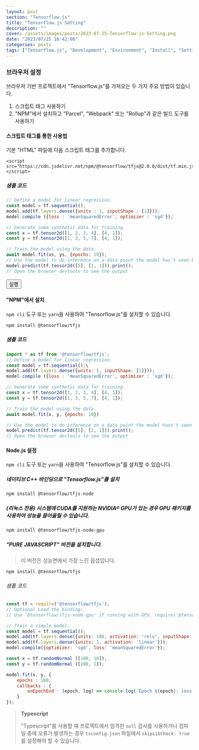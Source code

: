 ```yaml
---
layout: post
section: "Tensorflow.js"
title: "Tensorflow.js Setting"
description: ""
cover: /assets/images/posts/2023-07-25-Tensorflow-js-Setting.png
date: "2023/07/25 10:42:00"
categories: posts
tags: ["Tensorflow.js", "Development", "Environment", "Install", "Setting"]
---
```


### 브라우저 설정

브라우저 기반 프로젝트에서 "Tensorflow.js"를 가져오는 두 가지 주요 방법이 있습니다.

1. 스크립트 태그 사용하기
2. "NPM"에서 설치하고 "Parcel", "Webpack" 또는 "Rollup"과 같은 빌드 도구를 사용하기

#### 스크립트 태그를 통한 사용법

기본 "HTML" 파일에 다음 스크립트 태그를 추가합니다.

```
<script src="https://cdn.jsdelivr.net/npm/@tensorflow/tfjs@2.0.0/dist/tf.min.js"></script>
```

##### 샘플 코드

```js
// Define a model for linear regression.
const model = tf.sequential();
model.add(tf.layers.dense({units : 1, inputShape : [1]}));
model.compile ({loss : 'meanSquaredError', optimizer : 'sgd'});

// Generate some synthetic data for training.
const x = tf.tensor2d([1, 2, 3, 4], [4, 1]);
const y = tf.tensor2d([1, 3, 5, 7], [4, 1]);

// Train the model using the data.
await model.fit(xs, ys, {epochs: 10});
// Use the model to do interence on a data point the model has't seen before:
model.predict(tf.tensor2d([5], [1, 1])).print();
// Open the browser devtools to see the output
```

<script type="text/javascript">
    async function TensorflowJsSettingRun001() {
        // Define a model for linear regression.
        const model = tf.sequential();
        model.add(tf.layers.dense({units : 1, inputShape : [1]}));
        model.compile ({loss : 'meanSquaredError', optimizer : 'sgd'});

        // Generate some synthetic data for training.
        const x = tf.tensor2d([1, 2, 3, 4], [4, 1]);
        const y = tf.tensor2d([1, 3, 5, 7], [4, 1]);

        // Train the model using the data.
        await model.fit(x, y, {epochs: 10});
        // Use the model to do interence on a data point the model has't seen before:
        model.predict(tf.tensor2d([5], [1, 1])).print();

        document.getElementById('tensorflow-js-setting-example-001').innerText = model.predict(tf.tensor2d([5], [1, 1])).dataSync();
        // Open the browser devtools to see the output
    }
</script>

<!-- TODO: LOADING 적용 / https://loading.io/css/ -->
<div class="row">
    <div class="col-9" id="tensorflow-js-setting-example-001"></div>
    <div class="col-3">
        <button type="button" class="btn btn-secondary" onClick="TensorflowJsSettingRun001()">실행</button>
    </div>
</div>

#### "NPM"에서 설치

`npm cli` 도구 또는 `yarn`을 사용하여 "Tensorflow.js"를 설치할 수 있습니다.

```sh
npm install @tensorflow/tfjs
```

##### 샘플 코드

```js
import * as tf from '@tensorflow/tfjs';
// Define a model for linear regression.
const model = tf.sequential();\
model.add(tf.layers.dense({units: 1, inputShape: [1]}));
model.compile ({loss : 'meanSquaredError', optimizer : 'sgd'});

// Generate some synthetic data for training.
const x = tf.tensor2d([1, 2, 3, 4], [4, 1]);
const y = tf.tensor2d([1, 3, 5, 7], [4, 1]);

// Train the model using the data.
await model.fit(x, y, {epochs: 10})

// Use the model to do inference on a data point the model hasn't seen before:
model.predict(tf.tensor2d([5], [1, 1])).print();
// Open the browser devtools to see the output
```

#### Node.js 설정

`npm cli` 도구 또는 `yarn`을 사용하여 "Tensorflow.js"를 설치할 수 있습니다.

##### 네이티브 C++ 바인딩으로 "Tensorflow.js"를 설치

```sh
npm install @tensorflow/tfjs-node
```

##### (리눅스 전용) 시스템에 CUDA를 지원하는 NVIDIA® GPU가 있는 경우 GPU 패키지를 사용하여 성능을 끌어올릴 수 있습니다.

```sh
npm install @tensorflow/tfjs-node-gpu
```

##### "PURE JAVASCRIPT" 버전을 설치합니다.

> 이 버전은 성능면에서 가장 느린 옵셥입니다.

```sh
npm install @tensorflow/tfjs
```


###### 샘플 코드

```js
const tf = require('@tensorflow/tfjs');
// Optional Load the binding:
// Use '@tensorflow/tfjs-node-gpu' if running with GPU. require('@tensorflow/tfjs-node');

// Train a simple model:
const model = tf.sequential();
model.add(tf.layers.dense({units: 100, activation: 'relu', inputShape: [10]}));
model.add(tf.layers.dense({units: 1, activation: 'linear'}));
model.compile({optimizer: 'sgd', loss: 'meanSquaredError'});

const x = tf.randomNormal ([100, 10]);
const y = tf.randomNormal ([100, 1]);

model.fit(x, y, {
    epochs : 100,
    callbacks : {
        onEpochEnd : (epoch, log) => console.log(`Epoch ${epoch}: loss = ${log.loss}`)
    }
});
```

> __Typescript__
> 
> "Typescript"를 사용할 때 프로젝트에서 엄격한 `null` 검사를 사용하거나 컴파일 중에 오류가 발생하는 경우 `tsconfig.json` 파일에서 `skipLibCheck: true`를 설정해야 할 수 있습니다.
